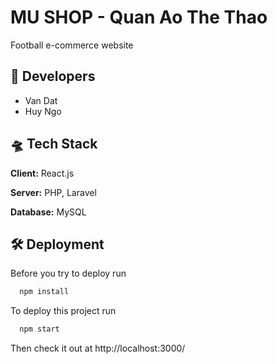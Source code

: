 
# MU SHOP - Quan Ao The Thao
Football e-commerce website



## 🥸 Developers

- Van Dat
- Huy Ngo

## 🛸 Tech Stack

**Client:** React.js

**Server:** PHP, Laravel

**Database:** MySQL
## 🛠 Deployment

Before you try to deploy run

```bash
  npm install
```

To deploy this project run

```bash
  npm start
```

Then check it out at http://localhost:3000/
